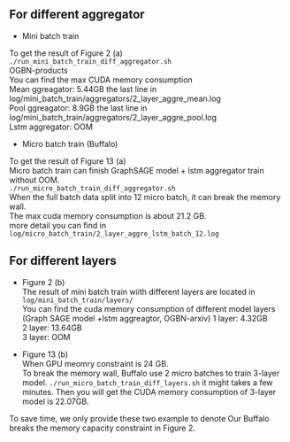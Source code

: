
<!-- ![Description of the image](main_res_OOM.png)   -->

## For different aggregator  
- Mini batch train  

To get the result of Figure 2 (a)   
`./run_mini_batch_train_diff_aggregator.sh`   
OGBN-products  
You can find the max CUDA memory consumption    
Mean ggreagator:  5.44GB the last line in log/mini_batch_train/aggregators/2_layer_aggre_mean.log   
Pool ggreagator: 8.9GB the last line in log/mini_batch_train/aggregators/2_layer_aggre_pool.log  
Lstm aggregator: OOM  


- Micro batch train (Buffalo) 

To get the result of Figure 13 (a)   
Micro batch train can finish GraphSAGE model + lstm aggregator train without OOM.   
`./run_micro_batch_train_diff_aggregator.sh`  
When the full batch data split into 12 micro batch, it can break the memory wall.  
The max cuda memory consumption is about 21.2 GB.   
more detail you can find in `log/micro_batch_train/2_layer_aggre_lstm_batch_12.log`


## For different layers  

 
- Figure 2 (b)  
The result of mini batch train wiith different layers are located in `log/mini_batch_train/layers/`  
You can find the cuda memory consumption of different model layers (Graph SAGE model +lstm aggreagtor, OGBN-arxiv)
1 layer: 4.32GB  
2 layer: 13.64GB  
3 layer: OOM   

- Figure 13 (b)  
When GPU meomry constraint is 24 GB.   
To break the memory wall, Buffalo use 2 micro batches to train 3-layer model.
`./run_micro_batch_train_diff_layers.sh` it might takes a few minutes.
Then you will get the CUDA memory consumption of 3-layer model is 22.07GB. 


To save time, we only provide these two example to denote Our Buffalo breaks the memory capacity constraint in Figure 2.







